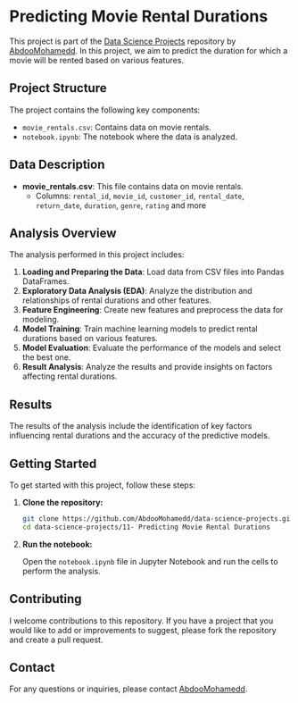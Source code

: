 # Predicting Movie Rental Durations

This project is part of the [Data Science Projects](https://github.com/AbdooMohamedd/Data-Science-projects) repository by [AbdooMohamedd](https://github.com/AbdooMohamedd). In this project, we aim to predict the duration for which a movie will be rented based on various features.

## Project Structure

The project contains the following key components:
  - `movie_rentals.csv`: Contains data on movie rentals.
  - `notebook.ipynb`: The notebook where the data is analyzed.

## Data Description

- **movie_rentals.csv**: This file contains data on movie rentals.
  - Columns: `rental_id`, `movie_id`, `customer_id`, `rental_date`, `return_date`, `duration`, `genre`, `rating` and more 

## Analysis Overview

The analysis performed in this project includes:

1. **Loading and Preparing the Data**: Load data from CSV files into Pandas DataFrames.
2. **Exploratory Data Analysis (EDA)**: Analyze the distribution and relationships of rental durations and other features.
3. **Feature Engineering**: Create new features and preprocess the data for modeling.
4. **Model Training**: Train machine learning models to predict rental durations based on various features.
5. **Model Evaluation**: Evaluate the performance of the models and select the best one.
6. **Result Analysis**: Analyze the results and provide insights on factors affecting rental durations.

## Results

The results of the analysis include the identification of key factors influencing rental durations and the accuracy of the predictive models.

## Getting Started

To get started with this project, follow these steps:

1. **Clone the repository:**

   ```bash
   git clone https://github.com/AbdooMohamedd/data-science-projects.git
   cd data-science-projects/11- Predicting Movie Rental Durations
   ```

2. **Run the notebook:**

   Open the `notebook.ipynb` file in Jupyter Notebook and run the cells to perform the analysis.

## Contributing

I welcome contributions to this repository. If you have a project that you would like to add or improvements to suggest, please fork the repository and create a pull request.

## Contact

For any questions or inquiries, please contact [AbdooMohamedd](https://github.com/AbdooMohamedd).
